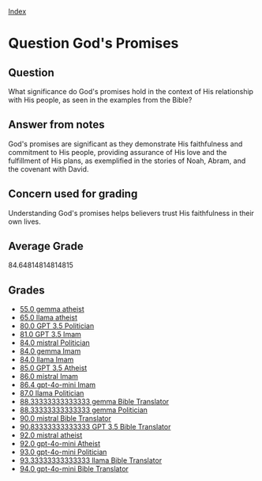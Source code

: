 
[Index](../../index.md)
# Question God's Promises
## Question
What significance do God's promises hold in the context of His relationship with His people, as seen in the examples from the Bible?

## Answer from notes
God's promises are significant as they demonstrate His faithfulness and commitment to His people, providing assurance of His love and the fulfillment of His plans, as exemplified in the stories of Noah, Abram, and the covenant with David.

## Concern used for grading
Understanding God's promises helps believers trust His faithfulness in their own lives.

## Average Grade
84.64814814814815

## Grades
 * [55.0 gemma atheist](../answers/gemma_atheist/God_s_Promises.md)
 * [65.0 llama atheist](../answers/llama_atheist/God_s_Promises.md)
 * [80.0 GPT 3.5 Politician](../answers/GPT_3.5_Politician/God_s_Promises.md)
 * [81.0 GPT 3.5 Imam](../answers/GPT_3.5_Imam/God_s_Promises.md)
 * [84.0 mistral Politician](../answers/mistral_Politician/God_s_Promises.md)
 * [84.0 gemma Imam](../answers/gemma_Imam/God_s_Promises.md)
 * [84.0 llama Imam](../answers/llama_Imam/God_s_Promises.md)
 * [85.0 GPT 3.5 Atheist](../answers/GPT_3.5_Atheist/God_s_Promises.md)
 * [86.0 mistral Imam](../answers/mistral_Imam/God_s_Promises.md)
 * [86.4 gpt-4o-mini Imam](../answers/gpt-4o-mini_Imam/God_s_Promises.md)
 * [87.0 llama Politician](../answers/llama_Politician/God_s_Promises.md)
 * [88.33333333333333 gemma Bible Translator](../answers/gemma_Bible_Translator/God_s_Promises.md)
 * [88.33333333333333 gemma Politician](../answers/gemma_Politician/God_s_Promises.md)
 * [90.0 mistral Bible Translator](../answers/mistral_Bible_Translator/God_s_Promises.md)
 * [90.83333333333333 GPT 3.5 Bible Translator](../answers/GPT_3.5_Bible_Translator/God_s_Promises.md)
 * [92.0 mistral atheist](../answers/mistral_atheist/God_s_Promises.md)
 * [92.0 gpt-4o-mini Atheist](../answers/gpt-4o-mini_Atheist/God_s_Promises.md)
 * [93.0 gpt-4o-mini Politician](../answers/gpt-4o-mini_Politician/God_s_Promises.md)
 * [93.33333333333333 llama Bible Translator](../answers/llama_Bible_Translator/God_s_Promises.md)
 * [94.0 gpt-4o-mini Bible Translator](../answers/gpt-4o-mini_Bible_Translator/God_s_Promises.md)

